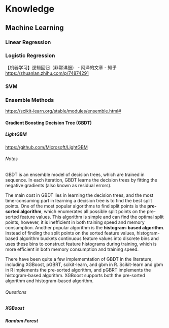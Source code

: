 # Knowledge

## Machine Learning

### Linear Regression
### Logistic Regression
【机器学习】逻辑回归（非常详细） - 阿泽的文章 - 知乎
https://zhuanlan.zhihu.com/p/74874291
### SVM
### Ensemble Methods
https://scikit-learn.org/stable/modules/ensemble.html#

#### Gradient Boosting Decision Tree (GBDT)

##### LightGBM
https://github.com/Microsoft/LightGBM
###### Notes
GBDT is an ensemble model of decision trees, which are trained in sequence. In each iteration, GBDT learns the decision trees by fitting the negative gradients (also known as residual errors).

The main cost in GBDT lies in learning the decision trees, and the most time-consuming part in learning a decision tree is to find the best split points. One of the most popular algorithms to find split points is the **pre-sorted algorithm**, which enumerates all possible split points on the pre-sorted feature values. This algorithm is simple and can find the optimal split points, however, it is inefficient in both training speed and memory consumption. Another popular algorithm is the **histogram-based algorithm**. Instead of finding the split points on the sorted feature values, histogram-based algorithm buckets continuous feature values into discrete bins and uses these bins to construct feature histograms during training, which is more efficient in both memory consumption and training speed.

There have been quite a few implememtation of GBDT in the literature, including XGBoost, pGBRT, scikit-learn, and gbm in R. Scikit-learn and gbm in R implements the pre-sorted algorithm, and pGBRT implements the histogram-based algorithm. XGBoost supports both the pre-sorted algorithm and histogram-based algorithm.

###### Questions

##### XGBoost

##### Random Forest
